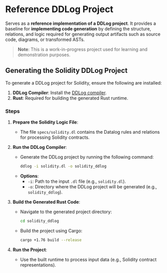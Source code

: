 
# Reference DDLog Project

Serves as a **reference implementation of a DDLog project**. It provides a baseline for **implementing code generation** by defining the structure, relations, and logic required for generating output artifacts such as source code, diagrams, or transformed ASTs.

> **Note**: This is a work-in-progress project used for learning and demonstration purposes.

## Generating the Solidity DDLog Project

To generate a DDLog project for Solidity, ensure the following are installed:
1. **DDLog Compiler**: Install the [DDLog compiler](https://github.com/vmware/differential-datalog).
2. **Rust**: Required for building the generated Rust runtime.

### Steps

1. **Prepare the Solidity Logic File**:
   - The file `specs/solidity.dl` contains the Datalog rules and relations for processing Solidity contracts.

2. **Run the DDLog Compiler**:
   - Generate the DDLog project by running the following command:
     ```bash
     ddlog -i solidity.dl -o solidity_ddlog
     ```
   - **Options**:
     - `-i`: Path to the input `.dl` file (e.g., `solidity.dl`).
     - `-o`: Directory where the DDLog project will be generated (e.g., `solidity_ddlog`).

3. **Build the Generated Rust Code**:
   - Navigate to the generated project directory:
     ```bash
     cd solidity_ddlog
     ```
   - Build the project using Cargo:
     ```bash
     cargo +1.76 build --release
     ```

4. **Run the Project**:
   - Use the built runtime to process input data (e.g., Solidity contract representations).

